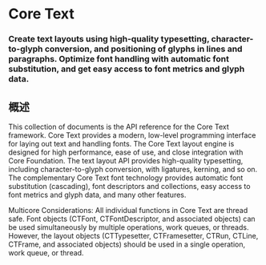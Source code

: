 # Core Text
### Create text layouts using high-quality typesetting, character-to-glyph conversion, and positioning of glyphs in lines and paragraphs. Optimize font handling with automatic font substitution, and get easy access to font metrics and glyph data.
## 概述
This collection of documents is the API reference for the Core Text framework. Core Text provides a modern, low-level programming interface for laying out text and handling fonts. The Core Text layout engine is designed for high performance, ease of use, and close integration with Core Foundation. The text layout API provides high-quality typesetting, including character-to-glyph conversion, with ligatures, kerning, and so on. The complementary Core Text font technology provides automatic font substitution (cascading), font descriptors and collections, easy access to font metrics and glyph data, and many other features.

Multicore Considerations: All individual functions in Core Text are thread safe. Font objects (CTFont, CTFontDescriptor, and associated objects) can be used simultaneously by multiple operations, work queues, or threads. However, the layout objects (CTTypesetter, CTFramesetter, CTRun, CTLine, CTFrame, and associated objects) should be used in a single operation, work queue, or thread.

